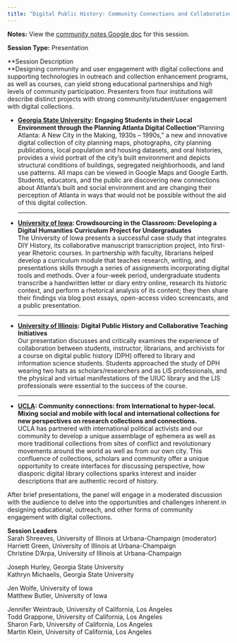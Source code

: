 ```yaml
---
title: "Digital Public History: Community Connections and Collaborative Teaching Initiatives"
---
```


**Notes:** View the [community notes Google doc](https://docs.google.com/document/d/1c-QVyqn33wbUM94jf2zZCvIYRB_WiSI8yoekQHGi5Z8/ "Digital Public History - community notes") for this session.

**Session Type:** Presentation

**Session Description  
**Designing community and user engagement with digital collections and supporting technologies in outreach and collection enhancement programs, as well as courses, can yield strong educational partnerships and high levels of community participation. Presenters from four institutions will describe distinct projects with strong community/student/user engagement with digital collections.

*   **[Georgia State University](http://www.gsu.edu/): Engaging Students in their Local Environment through the Planning Atlanta Digital Collection**“Planning Atlanta: A New City in the Making, 1930s – 1990s,” a new and innovative digital collection of city planning maps, photographs, city planning publications, local population and housing datasets, and oral histories, provides a vivid portrait of the city’s built environment and depicts structural conditions of buildings, segregated neighborhoods, and land use patterns. All maps can be viewed in Google Maps and Google Earth. Students, educators, and the public are discovering new connections about Atlanta’s built and social environment and are changing their perception of Atlanta in ways that would not be possible without the aid of this digital collection.
    
    * * *
    
*   **[University of Iowa](http://www.uiowa.edu/): Crowdsourcing in the Classroom: Developing a Digital Humanities Curriculum Project for Undergraduates**  
    The University of Iowa presents a successful case study that integrates DIY History, its collaborative manuscript transcription project, into first-year Rhetoric courses. In partnership with faculty, librarians helped develop a curriculum module that teaches research, writing, and presentations skills through a series of assignments incorporating digital tools and methods. Over a four-week period, undergraduate students transcribe a handwritten letter or diary entry online, research its historic context, and perform a rhetorical analysis of its content; they then share their findings via blog post essays, open-access video screencasts, and a public presentation.
    
    * * *
    
*   **[University of Illinois](http://illinois.edu/): Digital Public History and Collaborative Teaching Initiatives**  
    Our presentation discusses and critically examines the experience of collaboration between students, instructor, librarians, and archivists for a course on digital public history (DPH) offered to library and information science students. Students approached the study of DPH wearing two hats as scholars/researchers and as LIS professionals, and the physical and virtual manifestations of the UIUC library and the LIS professionals were essential to the success of the course.
    
    * * *
    
*   **[UCLA](http://www.ucla.edu/): Community connections: from International to hyper-local. Mixing social and mobile with local and international collections for new perspectives on research collections and connections.**  
    UCLA has partnered with international political activists and our community to develop a unique assemblage of ephemera as well as more traditional collections from sites of conflict and revolutionary movements around the world as well as from our own city. This confluence of collections, scholars and community offer a unique opportunity to create interfaces for discussing perspective, how diasporic digital library collections sparks interest and insider descriptions that are authentic record of history.

After brief presentations, the panel will engage in a moderated discussion with the audience to delve into the opportunities and challenges inherent in designing educational, outreach, and other forms of community engagement with digital collections.

**Session Leaders**  
Sarah Shreeves, University of Illinois at Urbana-Champaign (moderator)  
Harriett Green, University of Illinois at Urbana-Champaign  
Christine D’Arpa, University of Illinois at Urbana-Champaign

Joseph Hurley, Georgia State University  
Kathryn Michaelis, Georgia State University

Jen Wolfe, University of Iowa  
Matthew Butler, University of Iowa

Jennifer Weintraub, University of California, Los Angeles  
Todd Grappone, University of California, Los Angeles  
Sharon Farb, University of California, Los Angeles  
Martin Klein, University of California, Los Angeles